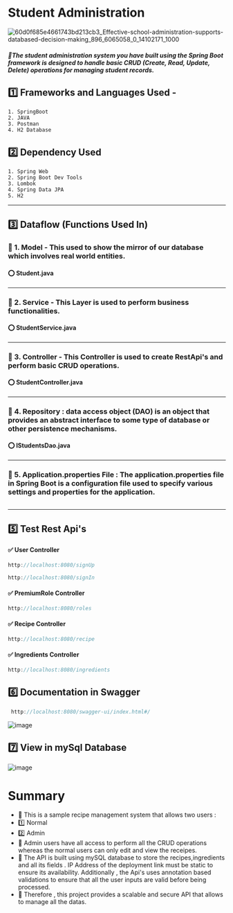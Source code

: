 # Student Administration
![60d0f685e4661743bd213cb3_Effective-school-administration-supports-databased-decision-making_896_6065058_0_14102171_1000](https://github.com/Sowndarya9920/Student_management_system/assets/112794922/1d9d7146-1ff1-4be3-8d6e-5c4fc0275dbf)

   
##### 🔸The student administration system you have built using the Spring Boot framework is designed to handle basic CRUD (Create, Read, Update, Delete) operations for managing student records.
## :one: Frameworks and Languages Used -
    1. SpringBoot
    2. JAVA
    3. Postman
    4. H2 Database
    
## :two: Dependency Used
    1. Spring Web
    2. Spring Boot Dev Tools
    3. Lombok
    4. Spring Data JPA
    5. H2
-----------------------------------------------------------------------------------------------------------------------------------------------------------------------
## :three: Dataflow (Functions Used In)
### :white_flower: 1. Model - This used to show the mirror of our database which involves real world entities.
#### :o: Student.java

-----------------------------------------------------------------------------------------------------------------------------------------------------------------------

### :white_flower: 2. Service - This Layer is used to perform business functionalities.
#### :o: StudentService.java

----------------------------------------------------------------------------------------------------------------------------------------------------

### :white_flower: 3. Controller - This Controller is used to create RestApi's and perform basic CRUD operations.
#### :o: StudentController.java

-----------------------------------------------------------------------------------------------------------------------------------------------------------------------
### :white_flower: 4. Repository : data access object (DAO) is an object that provides an abstract interface to some type of database or other persistence mechanisms.
#### :o: IStudentsDao.java

-------------------------------------------------------------------------------------------------------------------------------------------------------
### :white_flower: 5. Application.properties File : The application.properties file in Spring Boot is a configuration file used to specify various settings and properties for the application.
```java

```
-------------------------------------------------------------------------------------------------------------------------------------------------------
## :five: Test Rest Api's
#### :white_check_mark: User Controller
```java
http://localhost:8080/signUp
```

```java
http://localhost:8080/signIn
```

#### :white_check_mark: PremiumRole Controller
```java
http://localhost:8080/roles
```

#### :white_check_mark: Recipe Controller
```java
http://localhost:8080/recipe
```

#### :white_check_mark: Ingredients Controller
```java
http://localhost:8080/ingredients
```

## :six: Documentation in Swagger
```java
 http://localhost:8080/swagger-ui/index.html#/
```
![image](https://github.com/Sowndarya9920/Recipe_Management_System/assets/112794922/29532ed4-f71d-44d2-b4bd-b38f75c68641)


## :seven: View in mySql Database

![image](https://github.com/Sowndarya9920/Recipe_Management_System/assets/112794922/3e6f6f82-002c-4846-8146-672facd32099)



#  Summary
- :small_orange_diamond:  This is a sample recipe management system that allows two users :
- :one: Normal
- :two: Admin
- :small_orange_diamond: Admin users have all access to perform all the CRUD operations whereas the normal users can only edit and view the receipes.
-  :small_orange_diamond: The API is built using mySQL database to store the recipes,ingredients and all its fields . IP Address of the deployment link must be static to ensure its availability. Additionally , the Api's uses annotation based validations to ensure that all the user inputs are valid before being processed.
-  :small_orange_diamond: Therefore , this project provides a scalable and secure API that allows to manage all the datas.
